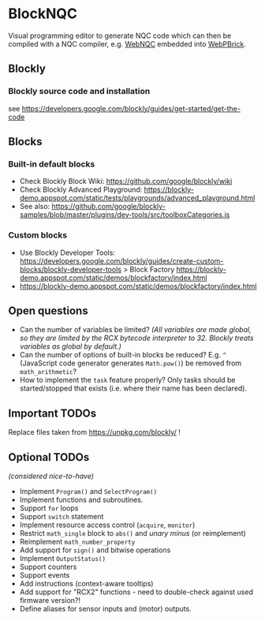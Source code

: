 # BlockNQC

Visual programming editor to generate NQC code which can then be compiled with a NQC compiler, e.g. [WebNQC](https://github.com/maehw/WebNQC) embedded into [WebPBrick](https://github.com/maehw/WebPBrick/).


## Blockly

### Blockly source code and installation

see https://developers.google.com/blockly/guides/get-started/get-the-code


## Blocks

### Built-in default blocks

* Check Blockly Block Wiki: https://github.com/google/blockly/wiki
* Check Blockly Advanced Playground: https://blockly-demo.appspot.com/static/tests/playgrounds/advanced_playground.html
* See also: https://github.com/google/blockly-samples/blob/master/plugins/dev-tools/src/toolboxCategories.js

### Custom blocks

* Use Blockly Developer Tools: https://developers.google.com/blockly/guides/create-custom-blocks/blockly-developer-tools > Block Factory https://blockly-demo.appspot.com/static/demos/blockfactory/index.html
* https://blockly-demo.appspot.com/static/demos/blockfactory/index.html

## Open questions

* Can the number of variables be limited? _(All variables are made global, so they are limited by the RCX bytecode interpreter to 32. Blockly treats variables as global by default.)_
* Can the number of options of built-in blocks be reduced? E.g. `^` (JavaScript code generator generates `Math.pow()`) be removed from `math_arithmetic`?
* How to implement the `task` feature properly? Only tasks should be started/stopped that exists (i.e. where their name has been declared).

## Important TODOs

Replace files taken from https://unpkg.com/blockly/ !

## Optional TODOs

_(considered nice-to-have)_

* Implement `Program()` and `SelectProgram()`
* Implement functions and subroutines.
* Support `for` loops
* Support `switch` statement
* Implement resource access control (`acquire`, `monitor`)
* Restrict `math_single` block to `abs()` and _unary minus_ (or reimplement)
* Reimplement `math_number_property`
* Add support for `sign()` and bitwise operations
* Implement `OutputStatus()`
* Support counters
* Support events
* Add instructions (context-aware tooltips)
* Add support for "RCX2" functions - need to double-check against used firmware version?!
* Define aliases for sensor inputs and (motor) outputs.
